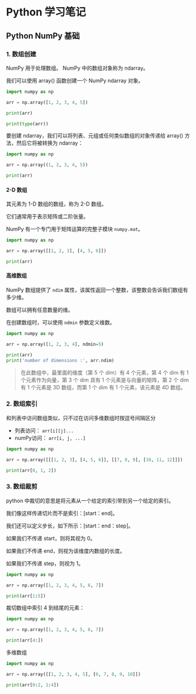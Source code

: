 # Python 学习笔记

## Python NumPy 基础

### 1. 数组创建

NumPy 用于处理数组。 NumPy 中的数组对象称为 ndarray。

我们可以使用 array() 函数创建一个 NumPy ndarray 对象。

```python
import numpy as np 

arr = np.array([1, 2, 3, 4, 5])

print(arr)

print(type(arr))
```


要创建 ndarray，我们可以将列表、元组或任何类似数组的对象传递给 array() 方法，然后它将被转换为 ndarray：

```python
import numpy as np 

arr = np.array((1, 2, 3, 4, 5))

print(arr)
```

#### 2-D 数组

其元素为 1-D 数组的数组，称为 2-D 数组。

它们通常用于表示矩阵或二阶张量。

NumPy 有一个专门用于矩阵运算的完整子模块 `numpy.mat`。

```python
import numpy as np

arr = np.array([[1, 2, 3], [4, 5, 6]])

print(arr)
```

#### 高维数组

NumPy 数组提供了 `ndim` 属性，该属性返回一个整数，该整数会告诉我们数组有多少维。

数组可以拥有任意数量的维。

在创建数组时，可以使用 `ndmin` 参数定义维数。

```python
import numpy as np

arr = np.array([1, 2, 3, 4], ndmin=5)

print(arr)
print('number of dimensions :', arr.ndim)
```
>在此数组中，最里面的维度（第 5 个 dim）有 4 个元素，第 4 个 dim 有 1 个元素作为向量，第 3 个 dim 具有 1 个元素是与向量的矩阵，第 2 个 dim 有 1 个元素是 3D 数组，而第 1 个 dim 有 1 个元素，该元素是 4D 数组。

### 2. 数组索引

和列表中访问数组类似，只不过在访问多维数组时按逗号间隔区分

- 列表访问： `arr[i][j]...`
- numPy访问： `arr[i, j, ...]`

```python
import numpy as np

arr = np.array([[[1, 2, 3], [4, 5, 6]], [[7, 8, 9], [10, 11, 12]]])

print(arr[0, 1, 2])
```

### 3. 数组裁剪

python 中裁切的意思是将元素从一个给定的索引带到另一个给定的索引。

我们像这样传递切片而不是索引：[start：end]。

我们还可以定义步长，如下所示：[start：end：step]。

如果我们不传递 start，则将其视为 0。

如果我们不传递 end，则视为该维度内数组的长度。

如果我们不传递 step，则视为 1。

```python
import numpy as np

arr = np.array([1, 2, 3, 4, 5, 6, 7])

print(arr[1:5])
```

裁切数组中索引 4 到结尾的元素：

```python
import numpy as np

arr = np.array([1, 2, 3, 4, 5, 6, 7])

print(arr[4:])
```
多维数组
```python
import numpy as np

arr = np.array([[1, 2, 3, 4, 5], [6, 7, 8, 9, 10]])

print(arr[0:2, 1:4])
```